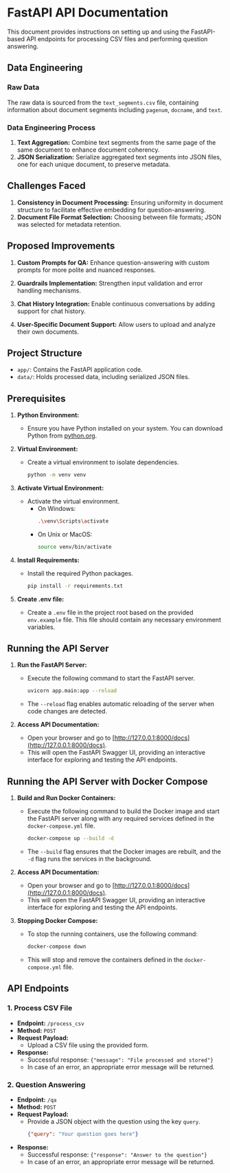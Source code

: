 # FastAPI API Documentation

This document provides instructions on setting up and using the FastAPI-based API endpoints for processing CSV files and performing question answering.

## Data Engineering

### Raw Data
The raw data is sourced from the `text_segments.csv` file, containing information about document segments including `pagenum`, `docname`, and `text`.

### Data Engineering Process
1. **Text Aggregation:** Combine text segments from the same page of the same document to enhance document coherency.
2. **JSON Serialization:** Serialize aggregated text segments into JSON files, one for each unique document, to preserve metadata.

## Challenges Faced

1. **Consistency in Document Processing:** Ensuring uniformity in document structure to facilitate effective embedding for question-answering.
2. **Document File Format Selection:** Choosing between file formats; JSON was selected for metadata retention.

## Proposed Improvements

1. **Custom Prompts for QA:** Enhance question-answering with custom prompts for more polite and nuanced responses.

2. **Guardrails Implementation:** Strengthen input validation and error handling mechanisms.

3. **Chat History Integration:** Enable continuous conversations by adding support for chat history.

4. **User-Specific Document Support:** Allow users to upload and analyze their own documents.

## Project Structure

- `app/`: Contains the FastAPI application code.
- `data/`: Holds processed data, including serialized JSON files.


## Prerequisites

1. **Python Environment:**
   - Ensure you have Python installed on your system. You can download Python from [python.org](https://www.python.org/).

2. **Virtual Environment:**
   - Create a virtual environment to isolate dependencies.
     ```bash
     python -m venv venv
     ```

3. **Activate Virtual Environment:**
   - Activate the virtual environment.
     - On Windows:
       ```bash
       .\venv\Scripts\activate
       ```
     - On Unix or MacOS:
       ```bash
       source venv/bin/activate
       ```

4. **Install Requirements:**
   - Install the required Python packages.
     ```bash
     pip install -r requirements.txt
     ```

5. **Create .env file:**
   - Create a `.env` file in the project root based on the provided `env.example` file. This file should contain any necessary environment variables.

## Running the API Server

1. **Run the FastAPI Server:**
   - Execute the following command to start the FastAPI server.
     ```bash
     uvicorn app.main:app --reload
     ```
   - The `--reload` flag enables automatic reloading of the server when code changes are detected.

2. **Access API Documentation:**
   - Open your browser and go to [http://127.0.0.1:8000/docs](http://127.0.0.1:8000/docs).
   - This will open the FastAPI Swagger UI, providing an interactive interface for exploring and testing the API endpoints.

## Running the API Server with Docker Compose

1. **Build and Run Docker Containers:**
   - Execute the following command to build the Docker image and start the FastAPI server along with any required services defined in the `docker-compose.yml` file.
     ```bash
     docker-compose up --build -d
     ```
   - The `--build` flag ensures that the Docker images are rebuilt, and the `-d` flag runs the services in the background.

2. **Access API Documentation:**
   - Open your browser and go to [http://127.0.0.1:8000/docs](http://127.0.0.1:8000/docs).
   - This will open the FastAPI Swagger UI, providing an interactive interface for exploring and testing the API endpoints.

3. **Stopping Docker Compose:**
   - To stop the running containers, use the following command:
     ```bash
     docker-compose down
     ```
   - This will stop and remove the containers defined in the `docker-compose.yml` file.


## API Endpoints

### 1. Process CSV File

- **Endpoint:** `/process_csv`
- **Method:** `POST`
- **Request Payload:**
  - Upload a CSV file using the provided form.
- **Response:**
  - Successful response: `{"message": "File processed and stored"}`
  - In case of an error, an appropriate error message will be returned.

### 2. Question Answering

- **Endpoint:** `/qa`
- **Method:** `POST`
- **Request Payload:**
  - Provide a JSON object with the question using the key `query`.
    ```json
    {"query": "Your question goes here"}
    ```
- **Response:**
  - Successful response: `{"response": "Answer to the question"}`
  - In case of an error, an appropriate error message will be returned.
